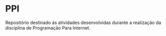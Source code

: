 # PPI
Repositório destinado às atividades desenvolvidas durante a realização da disciplina de Programação Para Internet. 

